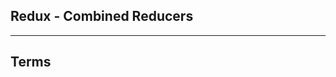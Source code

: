 ## **Redux - Combined Reducers**


-------------------------------------------------------------


## **Terms**

